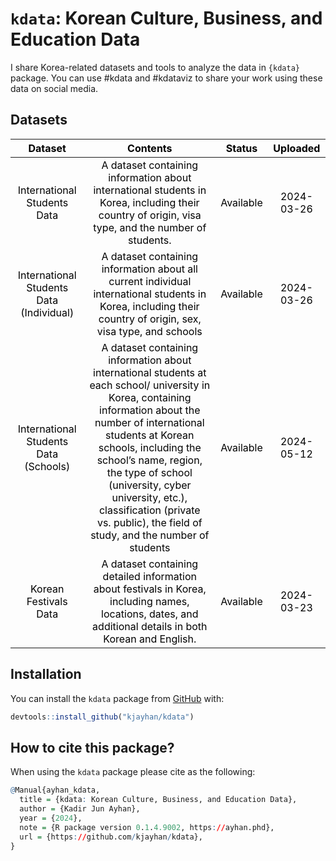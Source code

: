 
# `kdata`: Korean Culture, Business, and Education Data

I share Korea-related datasets and tools to analyze the data in
`{kdata}` package. You can use \#kdata and \#kdataviz to share your work
using these data on social media.

## Datasets

<table class="table table-striped" style="color: black; width: auto !important; margin-left: auto; margin-right: auto;">
<thead>
<tr>
<th style="text-align:center;">
Dataset
</th>
<th style="text-align:center;">
Contents
</th>
<th style="text-align:center;">
Status
</th>
<th style="text-align:center;">
Uploaded
</th>
</tr>
</thead>
<tbody>
<tr>
<td style="text-align:center;">
International Students Data
</td>
<td style="text-align:center;">
A dataset containing information about international students in Korea,
including their country of origin, visa type, and the number of
students.
</td>
<td style="text-align:center;">
Available
</td>
<td style="text-align:center;">
2024-03-26
</td>
</tr>
<tr>
<td style="text-align:center;">
International Students Data (Individual)
</td>
<td style="text-align:center;">
A dataset containing information about all current individual
international students in Korea, including their country of origin, sex,
visa type, and schools
</td>
<td style="text-align:center;">
Available
</td>
<td style="text-align:center;">
2024-03-26
</td>
</tr>
<tr>
<td style="text-align:center;">
International Students Data (Schools)
</td>
<td style="text-align:center;">
A dataset containing information about international students at each
school/ university in Korea, containing information about the number of
international students at Korean schools, including the school’s name,
region, the type of school (university, cyber university, etc.),
classification (private vs. public), the field of study, and the number
of students
</td>
<td style="text-align:center;">
Available
</td>
<td style="text-align:center;">
2024-05-12
</td>
</tr>
<tr>
<td style="text-align:center;">
Korean Festivals Data
</td>
<td style="text-align:center;">
A dataset containing detailed information about festivals in Korea,
including names, locations, dates, and additional details in both Korean
and English.
</td>
<td style="text-align:center;">
Available
</td>
<td style="text-align:center;">
2024-03-23
</td>
</tr>
</tbody>
</table>

## Installation

You can install the `kdata` package from [GitHub](https://github.com/)
with:

``` r
devtools::install_github("kjayhan/kdata")
```

## How to cite this package?

When using the `kdata` package please cite as the following:

``` r
@Manual{ayhan_kdata,
  title = {kdata: Korean Culture, Business, and Education Data},
  author = {Kadir Jun Ayhan},
  year = {2024},
  note = {R package version 0.1.4.9002, https://ayhan.phd},
  url = {https://github.com/kjayhan/kdata},
}
```
